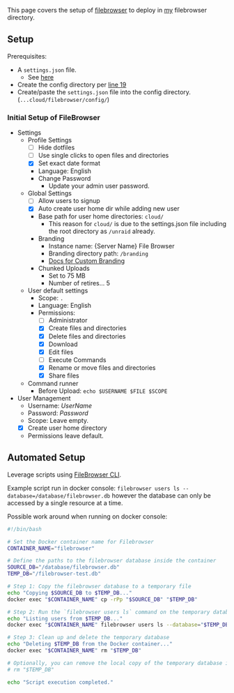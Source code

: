 This page covers the setup of [filebrowser](https://github.com/filebrowser/filebrowser) to deploy in [my](https://github.com/adamzvolanek/DevRack/tree/main/docker-compose/cloud/filebrowser) filebrowser directory.

## Setup

Prerequisites:

- A `settings.json` file.
  - See [here](https://github.com/adamzvolanek/DevRack/blob/main/docker-compose/cloud/filebrowser/settings.json)
- Create the config directory per [line 19](https://github.com/adamzvolanek/DevRack/blob/main/docker-compose/cloud/filebrowser/filebrowser.yaml#L19)
- Create/paste the `settings.json` file into the config directory. (`...cloud/filebrowser/config/`)

### Initial Setup of FileBrowser

- Settings
  - Profile Settings
    - [ ] Hide dotfiles
    - [ ] Use single clicks to open files and directories
    - [X] Set exact date format
    - Language: English
    - Change Password
      - Update your admin user password.
  - Global Settings
    - [ ] Allow users to signup
    - [X] Auto create user home dir while adding new user
    - Base path for user home directories: `cloud/`
      - This reason for `cloud/` is due to the settings.json file including the root directory as `/unraid` already.
    - Branding
      - Instance name: {Server Name} File Browser
      - Branding directory path: `/branding`
      - [Docs for Custom Branding](https://filebrowser.org/configuration/custom-branding)
    - Chunked Uploads
      - Set to 75 MB
      - Number of retires... 5
  - User default settings
    - Scope: `.`
    - Language: English
    - Permissions:
      - [ ] Administrator
      - [X] Create files and directories
      - [X] Delete files and directories
      - [X] Download
      - [X] Edit files
      - [ ] Execute Commands
      - [X] Rename or move files and directories
      - [X] Share files
  - Command runner
    - Before Upload: `echo $USERNAME $FILE $SCOPE`
- User Management
  - Username: *UserName*
  - Password: *Password*
  - Scope: Leave empty.
  - [X] Create user home directory
  - Permissions leave default.

## Automated Setup

Leverage scripts using [FileBrowser CLI](https://filebrowser.org/cli).

Example script run in docker console: `filebrowser users ls --database=/database/filebrowser.db` however the database can only be accessed by a single resource at a time.

Possible work around when running on docker console:

```bash
#!/bin/bash

# Set the Docker container name for Filebrowser
CONTAINER_NAME="filebrowser"

# Define the paths to the filebrowser database inside the container
SOURCE_DB="/database/filebrowser.db"
TEMP_DB="/filebrowser-test.db"

# Step 1: Copy the filebrowser database to a temporary file
echo "Copying $SOURCE_DB to $TEMP_DB..."
docker exec "$CONTAINER_NAME" cp -rPp "$SOURCE_DB" "$TEMP_DB"

# Step 2: Run the `filebrowser users ls` command on the temporary database
echo "Listing users from $TEMP_DB..."
docker exec "$CONTAINER_NAME" filebrowser users ls --database="$TEMP_DB"

# Step 3: Clean up and delete the temporary database
echo "Deleting $TEMP_DB from the Docker container..."
docker exec "$CONTAINER_NAME" rm "$TEMP_DB"

# Optionally, you can remove the local copy of the temporary database if you no longer need it
# rm "$TEMP_DB"

echo "Script execution completed."
```
